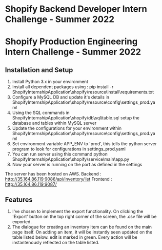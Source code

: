 # Shopify Backend Developer Intern Challenge - Summer 2022
# Shopify Production Engineering Intern Challenge - Summer 2022

## Installation and Setup

1. Install Python 3.x in your environment
2. Install all dependent packages using : pip install -r ShopifyInternshipApplication\shopify\resource\install\requirements.txt
3. Configure a MySQL DB and update it's details in ShopifyInternshipApplication\shopify\resource\config\settings_prod.yaml
4. Using the SQL commands in ShopifyInternshipApplication\shopify\db\sql\table.sql setup the database and tables within MySQL server
5. Update the configurations for your environment within ShopifyInternshipApplication\shopify\resource\config\settings_prod.yaml
6. Set environment variable APP_ENV to 'prod', this tells the python server program to look for configurations in settings_prod.yaml
7. You can run server using this command python ShopifyInternshipApplication\shopify\service\main\app.py
8. Now your server is running on the port as defined in the settings

The server has been hosted on AWS.
Backend : http://35.164.86.119:9086/api/inventory/list
Frontend : http://35.164.86.119:9087/

## Features

1. I've chosen to implement the export functionality. On clicking the 'Export' button on the top right corner of the screen, the .csv file will be exported.
2. The dialogue for creating an inventory item can be found on the main page itself. On adding an item, it will be instantly seen updated on the table listed below.
edit is marked in green. Every action will be instantenously reflected on the table listed.
